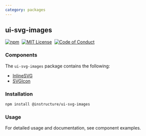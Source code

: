 ```yaml
---
category: packages
---
```


## ui-svg-images

[![npm][npm]][npm-url]&nbsp;
[![MIT License][license-badge]][license]&nbsp;
[![Code of Conduct][coc-badge]][coc]

### Components

The `ui-svg-images` package contains the following:

- [InlineSVG](#InlineSVG)
- [SVGIcon](#SVGIcon)

### Installation

```sh
npm install @instructure/ui-svg-images
```

### Usage

For detailed usage and documentation, see component examples.

[npm]: https://img.shields.io/npm/v/@instructure/ui-svg-images.svg
[npm-url]: https://npmjs.com/package/@instructure/ui-svg-images
[license-badge]: https://img.shields.io/npm/l/instructure-ui.svg?style=flat-square
[license]: https://github.com/instructure/instructure-ui/blob/master/LICENSE
[coc-badge]: https://img.shields.io/badge/code%20of-conduct-ff69b4.svg?style=flat-square
[coc]: https://github.com/instructure/instructure-ui/blob/master/CODE_OF_CONDUCT.md
